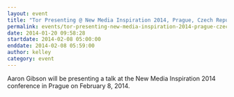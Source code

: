 ```yaml
---
layout: event
title: "Tor Presenting @ New Media Inspiration 2014, Prague, Czech Republic"
permalink: events/tor-presenting-new-media-inspiration-2014-prague-czech-republic
date: 2014-01-20 09:58:28
startdate: 2014-02-08 05:00:00
enddate: 2014-02-08 05:59:00
author: kelley
category: event
---
```


Aaron Gibson will be presenting a talk at the New Media Inspiration 2014 conference in Prague on February 8, 2014.

